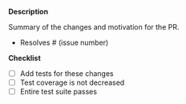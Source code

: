 **Description**

Summary of the changes and motivation for the PR.

- Resolves # (issue number)

**Checklist**

- [ ] Add tests for these changes
- [ ] Test coverage is not decreased
- [ ] Entire test suite passes
